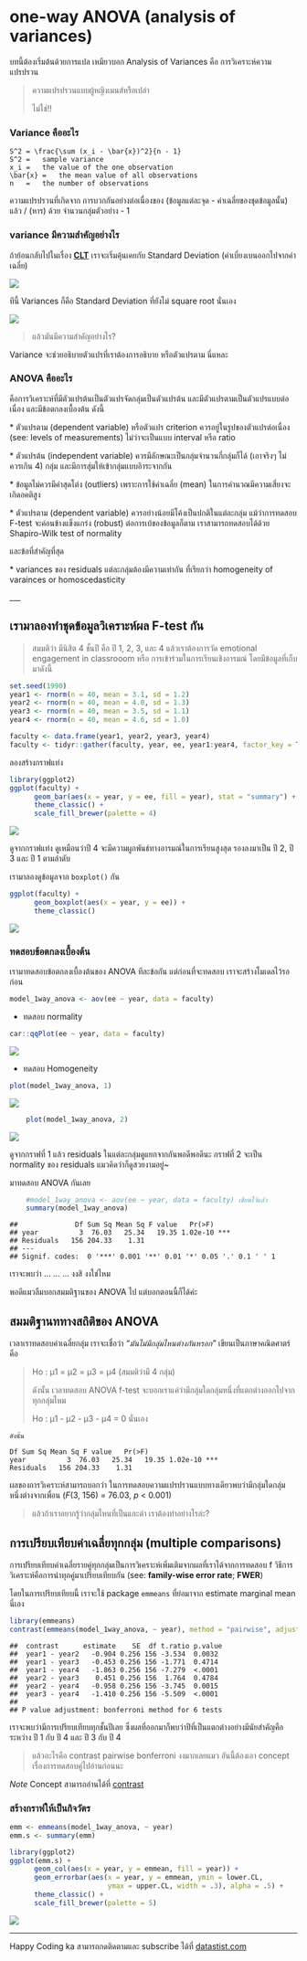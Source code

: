 # one-way ANOVA (analysis of variances)

บทนี้ต้องเริ่มต้นด้วยการแปล
เหมียวบอก
Analysis of Variances คือ การวิเคราะห์ความแปรปรวน

> ความแปรปรวนแบบผู้หญิงเมนส์หรือเปล่า
>
> ไม่ใช่!!

### Variance คืออะไร

    S^2 = \frac{\sum (x_i - \bar{x})^2}{n - 1}
    S^2 =   sample variance
    x_i =   the value of the one observation
    \bar{x} =   the mean value of all observations
    n   =   the number of observations

ความแปรปรวนที่เกิดจาก การบวกกันอย่างต่อเนื่องของ (ข้อมูลแต่ละจุด - ค่าเฉลี่ยของชุดข้อมูลนั้น) แล้ว / (หาร) ด้วย จำนวนกลุ่มตัวอย่าง - 1

### variance มีความสำคัญอย่างไร

ถ้าย้อนกลับไปในเรื่อง [**CLT**](https://amaiesc.github.io/study_r/CLT.html) เราจะเริ่มคุ้นเคยกับ Standard Deviation (ค่าเบี่ยงเบนออกไปจากค่าเฉลี่ย)

![](https://github.com/amaiesc/study_r/blob/master/pics/SD.png?raw=true)

ทีนี้ Variances ก็คือ Standard Deviation ที่ยังไม่ square root นั่นเอง

![](https://github.com/amaiesc/study_r/blob/master/pics/Variance.png?raw=true)

>
> แล้วมันมีความสำคัญอย่างไร?

Variance จะช่วยอธิบายตัวแปรที่เราต้องการอธิบาย หรือตัวแปรตาม นี่แหละ

### ANOVA คืออะไร

คือการวิเคราะห์ที่มีตัวแปรต้นเป็นตัวแปรจัดกลุ่มเป็นตัวแปรต้น และมีตัวแปรตามเป็นตัวแปรแบบต่อเนื่อง และมีข้อตกลงเบื้องต้น ดังนี้

\* ตัวแปรตาม (dependent variable) หรือตัวแปร criterion
ควรอยู่ในรูปของตัวแปรต่อเนื่อง (see: levels of measurements)
ไม่ว่าจะเป็นแบบ interval หรือ ratio

\* ตัวแปรต้น (independent variable)
ควรมีลักษณะเป็นกลุ่มจำนวนกี่กลุ่มก็ได้ (เอาจริงๆ ไม่ควรเกิน 4) กลุ่ม
และมีการสุ่มให้เข้ากลุ่มแบบอิาระจากกัน

\* ข้อมูลไม่ควรมีค่าสุดโต่ง (outliers) เพราะการใช้ค่าเฉลี่ย (mean)
ในการคำนวณมีความเสี่ยงจะเกิดอคติสูง

\* ตัวแปรตาม (dependent variable) ควรอย่างน้อยมีโค้งเป็นปกติในแต่ละกลุ่ม
แม้ว่าการทดสอบ F-test จะค่อนข้างแข็งแกร่ง (robust)
ต่อการเบ้ของข้อมูลก็ตาม เราสามารถทดสอบได้ด้วย Shapiro-Wilk test of
normality

และข้อที่สำคัญที่สุด

\* variances ของ residuals แต่ละกลุ่มต้องมีความเท่ากัน ที่เรียกว่า homogeneity of varainces or homoscedasticity

\_\_\_

## เรามาลองทำชุดข้อมูลวิเคราะห์ผล F-test กัน

> สมมติว่า มีนิสิต 4 ชั้นปี คือ ปี 1, 2, 3, และ 4 แล้วเราต้องการวัด
> emotional engagement in classrooom หรือ
> การเข้าร่วมในการเรียนเชิงอารมณ์ โดยมีข้อมูลที่เก็บมาดังนี้

``` r
set.seed(1990)
year1 <- rnorm(n = 40, mean = 3.1, sd = 1.2)
year2 <- rnorm(n = 40, mean = 4.0, sd = 1.3)
year3 <- rnorm(n = 40, mean = 3.5, sd = 1.1)
year4 <- rnorm(n = 40, mean = 4.6, sd = 1.0)

faculty <- data.frame(year1, year2, year3, year4)
faculty <- tidyr::gather(faculty, year, ee, year1:year4, factor_key = TRUE)
```

ลองสร้างกราฟแท่ง

``` r
library(ggplot2)
ggplot(faculty) +
      geom_bar(aes(x = year, y = ee, fill = year), stat = "summary") +
      theme_classic() +
      scale_fill_brewer(palette = 4)
```

![](docs/1_anova_files/figure-markdown_strict/unnamed-chunk-2-1.png)

ดูจากกราฟแท่ง ดูเหมือนว่าปี 4 จะมีความผูกพันธ์ทางอารมณ์ในการเรียนสูงสุด รองลงมาเป็น ปี 2, ปี 3 และ ปี 1 ตามลำดับ

เรามาลองดูข้อมูลจาก `boxplot()` กัน

``` r
ggplot(faculty) +
      geom_boxplot(aes(x = year, y = ee)) +
      theme_classic()
```

![](docs/1_anova_files/figure-markdown_strict/unnamed-chunk-3-1.png)

### ทดสอบข้อตกลงเบื้องต้น

เรามาทดสอบข้อตกลงเบื้องต้นของ ANOVA ทีละข้อกัน แต่ก่อนที่จะทดสอบ เราจะสร้างโมเดลไว้รอก่อน

``` r
model_1way_anova <- aov(ee ~ year, data = faculty)
```

-   ทดสอบ normality
``` r
car::qqPlot(ee ~ year, data = faculty)
```

![](docs/1_anova_files/figure-markdown_strict/unnamed-chunk-5-1.png)

-   ทดสอบ Homogeneity
``` r
plot(model_1way_anova, 1)
```
![](docs/1_anova_files/figure-markdown_strict/unnamed-chunk-6-1.png)

``` r
    plot(model_1way_anova, 2)
```

![](docs/1_anova_files/figure-markdown_strict/unnamed-chunk-6-2.png)

ดูจากกราฟที่ 1 แล้ว residuals ในแต่ละกลุ่มดูแยกจากกันพอดีพอดีนะ กราฟที่ 2 จะเป็น normality ของ residuals แมวคิดว่าก็ดูสวยงามอยู่~

มาทดสอบ ANOVA กันเลย

``` r
    #model_1way_anova <- aov(ee ~ year, data = faculty) เขียนไว้แล้ว
    summary(model_1way_anova)
```

    ##              Df Sum Sq Mean Sq F value   Pr(>F)    
    ## year          3  76.03   25.34   19.35 1.02e-10 ***
    ## Residuals   156 204.33    1.31                     
    ## ---
    ## Signif. codes:  0 '***' 0.001 '**' 0.01 '*' 0.05 '.' 0.1 ' ' 1

เราจะพบว่า
…
…
…
งงสิ งงใช่ไหม

พอดีแมวลืมบอกสมมติฐานของ ANOVA ไป แต่บอกตอนนี้ก็ได้ค่ะ

## สมมติฐานททางสถิติของ ANOVA

เวลาเราทดสอบค่าเฉลี่ยกลุ่ม เราจะเชื่อว่า *“มันไม่มีกลุ่มไหนต่างกันหรอก”* เขียนเป็นภาษาคณิตศาตร์คือ

> Ho : μ1 = μ2 = μ3 = μ4 (สมมติว่ามี 4 กลุ่ม)
>
> ดังนั้น เวลาทดสอบ ANOVA f-test
> จะบอกเราแค่ว่ามีกลุ่มใดกลุ่มหนึ่งที่แตกต่างออกไปจากทุกกลุ่มไหม
>
> Ho : μ1 - μ2 - μ3 - μ4 = 0 นั่นเอง

    ดังนั้น

    Df Sum Sq Mean Sq F value   Pr(>F)    
    year          3  76.03   25.34   19.35 1.02e-10 ***
    Residuals   156 204.33    1.31  

ผลของการวิเคราะห์สามารถบอกว่า ในการทดสอบความแปรปรวนแบบทางเดียวพบว่ามีกลุ่มใดกลุ่มหนึ่งต่างจากเพื่อน (*F*(3, 156) = 76.03, *p* &lt; 0.001)

>
> แล้วถ้าเราอยากรู้ว่ากลุ่มไหนที่เป็นแกะดำ เราต้องทำอย่างไรล่ะ?

## การเปรียบเทียบค่าเฉลี่ยทุกกลุ่ม (multiple comparisons)

การเปรียบเทียบค่าเฉลี่ยรายคู่ทุกกลุ่มเป็นการวิเคราะห์เพิ่มเติมจากผลที่เราได้จากการทดสอบ f วิธีการวิเคราะห์คือการนำทุกคู่มาเปรียบเทียบกัน (see: **family-wise
error rate**; **FWER**)

โดยในการเปรียบเทียบนี้ เราจะใช้ package `emmeans` ที่ย่อมาจาก estimate marginal mean นี่เอง

``` r
library(emmeans)
contrast(emmeans(model_1way_anova, ~ year), method = "pairwise", adjust = "bonferroni")
```

    ##  contrast      estimate    SE  df t.ratio p.value
    ##  year1 - year2   -0.904 0.256 156 -3.534  0.0032 
    ##  year1 - year3   -0.453 0.256 156 -1.771  0.4714 
    ##  year1 - year4   -1.863 0.256 156 -7.279  <.0001 
    ##  year2 - year3    0.451 0.256 156  1.764  0.4784 
    ##  year2 - year4   -0.958 0.256 156 -3.745  0.0015 
    ##  year3 - year4   -1.410 0.256 156 -5.509  <.0001 
    ## 
    ## P value adjustment: bonferroni method for 6 tests

เราจะพบว่ามีการเปรียบเทียบทุกชั้นปีเลย ซึ่งผลที่ออกมาก็พบว่าปีที่เป็นแตกต่างอย่างมีนัยสำคัญคือระหว่าง ปี 1 กับ ปี 4 และ ปี 3 กับ ปี 4

>
> แล้วอะไรคือ contrast pairwise bonferroni งงมากเลยแมว
อันนี้ต้องเอา concept เรื่องการทดสอบคู่ไปอ่านก่อนนะ

*Note* Concept สามารถอ่านได้ที่ [contrast]()

### สร้างกราฟให้เป็นกิจวัตร

``` r
emm <- emmeans(model_1way_anova, ~ year)
emm.s <- summary(emm)

library(ggplot2)
ggplot(emm.s) +
      geom_col(aes(x = year, y = emmean, fill = year)) +
      geom_errorbar(aes(x = year, y = emmean, ymin = lower.CL, 
                        ymax = upper.CL, width = .3), alpha = .5) +
      theme_classic() +
      scale_fill_brewer(palette = 5)
```

![](docs/1_anova_files/figure-markdown_strict/unnamed-chunk-9-1.png)

______
Happy Coding ka
สามารถกดติดตามและ subscribe ได้ที่ [datastist.com](http://www.datastist.com)
